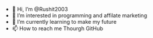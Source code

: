- 👋 Hi, I’m @Rushit2003
- 👀 I’m interested in programming and affilate marketing
- 🌱 I’m currently learning to make my future 
- 📫 How to reach me Thourgh GitHub


<!---
Rushit2003/Rushit2003 is a ✨ special ✨ repository because its `README.md` (this file) appears on your GitHub profile.
You can click the Preview link to take a look at your changes.
--->
